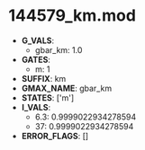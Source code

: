 # 144579_km.mod

- **G_VALS**:
  - gbar_km: 1.0
- **GATES**:
  - m: 1
- **SUFFIX**: km
- **GMAX_NAME**: gbar_km
- **STATES**: ['m']
- **I_VALS**:
  - 6.3: 0.9999022934278594
  - 37: 0.9999022934278594
- **ERROR_FLAGS**: []
